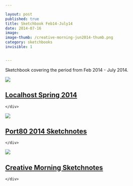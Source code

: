 ```yaml
---

layout: post
published: true
title: Sketchbook Feb14-July14
date: 2014-07-16
image:
image-thumb: /creative-morning-jun2014-thumb.png
category: sketchbooks
invisible: 1


---
```


Sketchbook covering the period from Feb 2014 - July 2014.  

<section>
  	<div class="panel">
		<a href="{{ site.baseurl }}/sketchnotes/port80-spring-localhost-2014-sketchnotes.html"><img src="{{ site.baseurl }}/images/port80localhost/localhost-2014-02-thumb.gif" class="img-responsive"></a>
		<h2 class="panel-title media-heading"><a href="{{ site.baseurl }}/sketchnotes/port80-spring-localhost-2014-sketchnotes.html">Localhost Spring 2014</a></h2>

	</div>
</section>

<section>
  	<div class="panel">
		<a href="{{ site.baseurl }}/sketchnotes/port80-2014"><img src="{{ site.baseurl }}/images//port80/2014/port80-2014-thumb.gif" class="img-responsive"></a>
		<h2 class="panel-title media-heading"><a href="{{ site.baseurl }}/sketchnotes/port80-2014">Port80 2014 Sketchnotes</a></h2>

	</div>
</section>

<section>
  	<div class="panel">
		<a href="{{ site.baseurl }}/sketchnotes/creative-morning-jun2014.html"><img src="{{ site.baseurl }}/images/creative-morning-jun2014-thumb.png" class="img-responsive"></a>
		<h2 class="panel-title media-heading"><a href="{{ site.baseurl }}/sketchnotes/creative-morning-jun2014.html">Creative Morning Sketchnotes</a></h2>

	</div>
</section>
